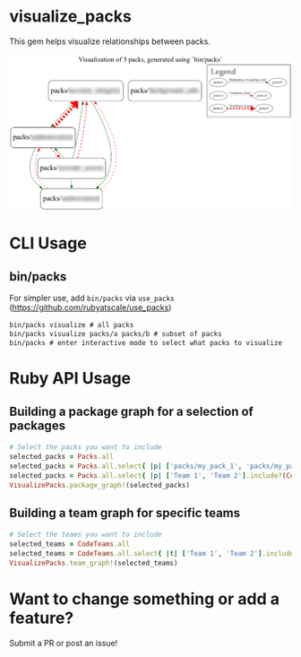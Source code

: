 # visualize_packs

This gem helps visualize relationships between packs.

![Example of visualization](docs/example.png)

# CLI Usage
## bin/packs
For simpler use, add `bin/packs` via `use_packs` (https://github.com/rubyatscale/use_packs)
```
bin/packs visualize # all packs
bin/packs visualize packs/a packs/b # subset of packs
bin/packs # enter interactive mode to select what packs to visualize
```

# Ruby API Usage
## Building a package graph for a selection of packages
```ruby
# Select the packs you want to include
selected_packs = Packs.all
selected_packs = Packs.all.select{ |p| ['packs/my_pack_1', 'packs/my_pack_2'].include?(p.name) }
selected_packs = Packs.all.select{ |p| ['Team 1', 'Team 2'].include?(CodeOwnership.for_package(p)&.name) }
VisualizePacks.package_graph!(selected_packs)
```

## Building a team graph for specific teams
```ruby
# Select the teams you want to include
selected_teams = CodeTeams.all
selected_teams = CodeTeams.all.select{ |t| ['Team 1', 'Team 2'].include?(t.name) }
VisualizePacks.team_graph!(selected_teams)
```

# Want to change something or add a feature?
Submit a PR or post an issue!
